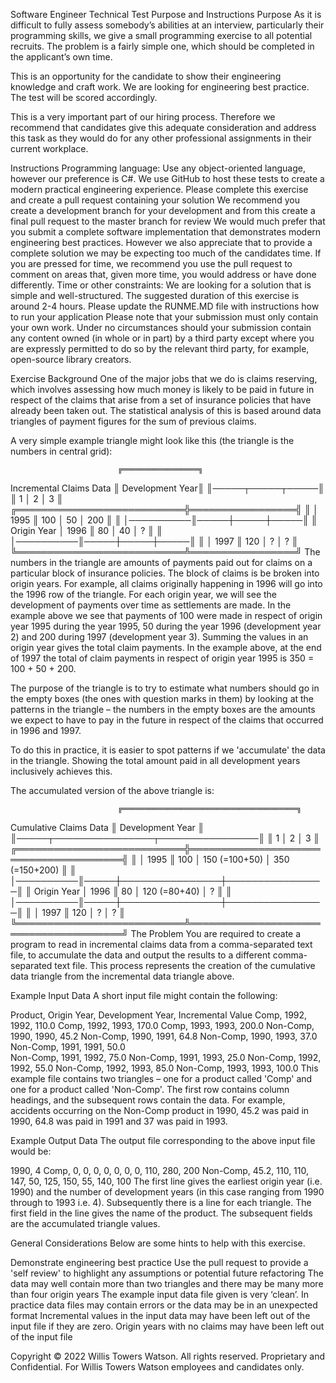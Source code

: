 Software Engineer Technical Test
Purpose and Instructions
Purpose
As it is difficult to fully assess somebody’s abilities at an interview, particularly their programming skills, we give a small programming exercise to all potential recruits. The problem is a fairly simple one, which should be completed in the applicant’s own time.

This is an opportunity for the candidate to show their engineering knowledge and craft work. We are looking for engineering best practice. The test will be scored accordingly.

This is a very important part of our hiring process. Therefore we recommend that candidates give this adequate consideration and address this task as they would do for any other professional assignments in their current workplace.

Instructions
Programming language: Use any object-oriented language, however our preference is C#.
We use GitHub to host these tests to create a modern practical engineering experience. Please complete this exercise and create a pull request containing your solution
We recommend you create a development branch for your development and from this create a final pull request to the master branch for review
We would much prefer that you submit a complete software implementation that demonstrates modern engineering best practices. However we also appreciate that to provide a complete solution we may be expecting too much of the candidates time. If you are pressed for time, we recommend you use the pull request to comment on areas that, given more time, you would address or have done differently.
Time or other constraints: We are looking for a solution that is simple and well-structured. The suggested duration of this exercise is around 2-4 hours.
Please update the RUNME.MD file with instructions how to run your application
Please note that your submission must only contain your own work. Under no circumstances should your submission contain any content owned (in whole or in part) by a third party except where you are expressly permitted to do so by the relevant third party, for example, open-source library creators.

Exercise
Background
One of the major jobs that we do is claims reserving, which involves assessing how much money is likely to be paid in future in respect of the claims that arise from a set of insurance policies that have already been taken out. The statistical analysis of this is based around data triangles of payment figures for the sum of previous claims.

A very simple example triangle might look like this (the triangle is the numbers in central grid):

                            ╔═════════════════╗
  Incremental Claims Data   ║ Development Year║
                            ║─────┬─────┬─────║
                            ║  1  │  2  │  3  ║
╔═══════════════════════════╬═════════════════╣
║                │   1995   ║ 100 │  50 │ 200 ║ 
║                │──────────║─────┼─────┼─────║ 
║   Origin Year  │   1996   ║  80 │  40 │  ?  ║
║                │──────────║─────┼─────┼─────║ 
║                │   1997   ║ 120 │  ?  │  ?  ║ 
╚═══════════════════════════╩═════════════════╝
The numbers in the triangle are amounts of payments paid out for claims on a particular block of insurance policies.
The block of claims is be broken into origin years. For example, all claims originally happening in 1996 will go into the 1996 row of the triangle.
For each origin year, we will see the development of payments over time as settlements are made.
In the example above we see that payments of 100 were made in respect of origin year 1995 during the year 1995, 50 during the year 1996 (development year 2) and 200 during 1997 (development year 3).
Summing the values in an origin year gives the total claim payments. In the example above, at the end of 1997 the total of claim payments in respect of origin year 1995 is 350 = 100 + 50 + 200.

The purpose of the triangle is to try to estimate what numbers should go in the empty boxes (the ones with question marks in them) by looking at the patterns in the triangle – the numbers in the empty boxes are the amounts we expect to have to pay in the future in respect of the claims that occurred in 1996 and 1997.

To do this in practice, it is easier to spot patterns if we 'accumulate' the data in the triangle. Showing the total amount paid in all development years inclusively achieves this.

The accumulated version of the above triangle is:

                            ╔═══════════════════════════════════════╗
  Cumulative  Claims Data   ║           Development Year            ║
                            ║─────┬────────────────┬────────────────║
                            ║  1  │        2       │        3       ║
╔═══════════════════════════╬═══════════════════════════════════════╣
║                │   1995   ║ 100 │  150 (=100+50) │ 350 (=150+200) ║ 
║                │──────────║─────┼────────────────┼────────────────║ 
║   Origin Year  │   1996   ║  80 │  120 (=80+40)  │        ?       ║
║                │──────────║─────┼────────────────┼────────────────║ 
║                │   1997   ║ 120 │        ?       │        ?       ║ 
╚═══════════════════════════╩═══════════════════════════════════════╝
The Problem
You are required to create a program to read in incremental claims data from a comma-separated text file, to accumulate the data and output the results to a different comma-separated text file. This process represents the creation of the cumulative data triangle from the incremental data triangle above.

Example Input Data
A short input file might contain the following:

Product, Origin Year, Development Year, Incremental Value
Comp, 1992, 1992, 110.0
Comp, 1992, 1993, 170.0
Comp, 1993, 1993, 200.0
Non-Comp, 1990, 1990, 45.2
Non-Comp, 1990, 1991, 64.8
Non-Comp, 1990, 1993, 37.0
Non-Comp, 1991, 1991, 50.0	
Non-Comp, 1991, 1992, 75.0
Non-Comp, 1991, 1993, 25.0
Non-Comp, 1992, 1992, 55.0
Non-Comp, 1992, 1993, 85.0
Non-Comp, 1993, 1993, 100.0
This example file contains two triangles – one for a product called 'Comp' and one for a product called 'Non-Comp'.
The first row contains column headings, and the subsequent rows contain the data. For example, accidents occurring on the Non-Comp product in 1990, 45.2 was paid in 1990, 64.8 was paid in 1991 and 37 was paid in 1993.

Example Output Data
The output file corresponding to the above input file would be:

1990, 4
Comp, 0, 0, 0, 0, 0, 0, 0, 110, 280, 200
Non-Comp, 45.2, 110, 110, 147, 50, 125, 150, 55, 140, 100
The first line gives the earliest origin year (i.e. 1990) and the number of development years (in this case ranging from 1990 through to 1993 i.e. 4).
Subsequently there is a line for each triangle. The first field in the line gives the name of the product. The subsequent fields are the accumulated triangle values.

General Considerations
Below are some hints to help with this exercise.

Demonstrate engineering best practice
Use the pull request to provide a 'self review' to highlight any assumptions or potential future refactoring
The data may well contain more than two triangles and there may be many more than four origin years
The example input data file given is very ‘clean’. In practice data files may contain errors or the data may be in an unexpected format
Incremental values in the input data may have been left out of the input file if they are zero. Origin years with no claims may have been left out of the input file

Copyright
© 2022 Willis Towers Watson. All rights reserved. Proprietary and Confidential. For Willis Towers Watson employees and candidates only.
